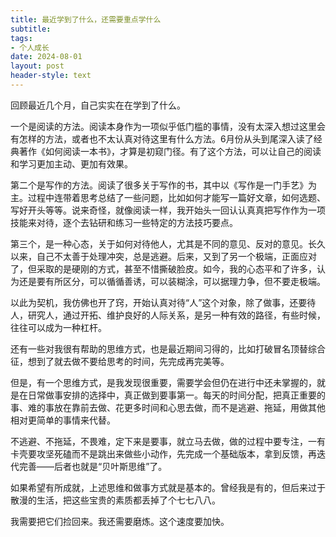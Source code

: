 ```yaml
---
title: 最近学到了什么，还需要重点学什么
subtitle: 
tags: 
- 个人成长
date: 2024-08-01
layout: post
header-style: text
---
```


回顾最近几个月，自己实实在在学到了什么。

一个是阅读的方法。阅读本身作为一项似乎低门槛的事情，没有太深入想过这里会有怎样的方法，或者也不太认真对待这里有什么方法。6月份从头到尾深入读了经典著作《如何阅读一本书》，才算是初窥门径。有了这个方法，可以让自己的阅读和学习更加主动、更加有效果。

第二个是写作的方法。阅读了很多关于写作的书，其中以《写作是一门手艺》为主。过程中连带着思考总结了一些问题，比如如何才能写一篇好文章，如何选题、写好开头等等。说来奇怪，就像阅读一样，我开始头一回认认真真把写作作为一项技能来对待，逐个去钻研和练习一些特定的方法技巧要点。

第三个，是一种心态，关于如何对待他人，尤其是不同的意见、反对的意见。长久以来，自己不太善于处理冲突，总是逃避。后来，又到了另一个极端，正面应对了，但采取的是硬刚的方式，甚至不惜撕破脸皮。如今，我的心态平和了许多，认为还是要有所区分，可以循循善诱，可以装糊涂，可以据理力争，但不要走极端。

以此为契机，我仿佛也开了窍，开始认真对待“人”这个对象，除了做事，还要待人，研究人，通过开拓、维护良好的人际关系，是另一种有效的路径，有些时候，往往可以成为一种杠杆。

还有一些对我很有帮助的思维方式，也是最近期间习得的，比如打破冒名顶替综合征，想到了就去做不要给思考的时间，先完成再完美等。

但是，有一个思维方式，是我发现很重要，需要学会但仍在进行中还未掌握的，就是在日常做事安排的选择中，真正做到要事第一。每天的时间分配，把真正重要的事、难的事放在靠前去做、花更多时间和心思去做，而不是逃避、拖延，用做其他相对更简单的事情来代替。

不逃避、不拖延，不畏难，定下来是要事，就立马去做，做的过程中要专注，一有卡壳要攻坚死磕而不是跳出来做些小动作，先完成一个基础版本，拿到反馈，再迭代完善——后者也就是“贝叶斯思维”了。

如果希望有所成就，上述思维和做事方式就是基本的。曾经我是有的，但后来过于散漫的生活，把这些宝贵的素质都丢掉了个七七八八。

我需要把它们捡回来。我还需要磨炼。这个速度要加快。